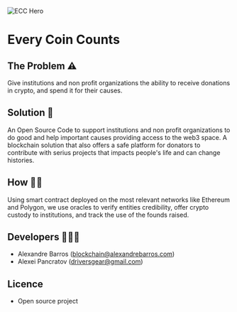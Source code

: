 ![ECC Hero](https://ipfs.io/ipfs/QmWUD7QsNxkepPWPXArTcCNm26hnsd5REF432dZGhTbp39?filename=ECC_Hero.webp)

# Every Coin Counts

## The Problem ⚠️

Give institutions and non profit organizations the ability to receive donations in crypto, and spend it for their causes.

## Solution 🔮

An Open Source Code to support institutions and non profit organizations to do good and help important causes providing access to the web3 space.
A blockchain solution that also offers a safe platform for donators to contribute with serius projects that impacts people's life and can change histories.

## How 👷🏻

Using smart contract deployed on the most relevant networks like Ethereum and Polygon, we use oracles to verify entities credibility, offer crypto custody to institutions, and track the use of the founds raised.

## Developers 🧑🏻‍💻

- Alexandre Barros (blockchain@alexandrebarros.com)
- Alexei Pancratov (driversgear@gmail.com)

## Licence

- Open source project
